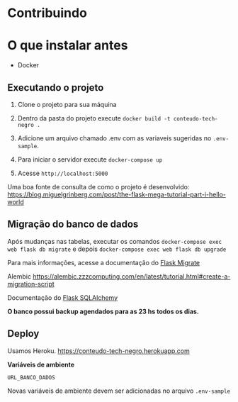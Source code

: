 # Contribuindo

# O que instalar antes

- Docker

## Executando o projeto

1. Clone o projeto para sua máquina

2. Dentro da pasta do projeto execute `docker build -t conteudo-tech-negro .`

3. Adicione um arquivo chamado .env com as variaveis sugeridas no `.env-sample`.

4. Para iniciar o servidor execute `docker-compose up`

5. Acesse `http://localhost:5000`

Uma boa fonte de consulta de como o projeto é desenvolvido: https://blog.miguelgrinberg.com/post/the-flask-mega-tutorial-part-i-hello-world

## Migração do banco de dados

Após mudanças nas tabelas, executar os comandos `docker-compose exec web flask db migrate` e depois `docker-compose exec web flask db upgrade`

Para mais informações, acesse a documentação do [Flask Migrate](https://flask-migrate.readthedocs.io/en/latest/)

Alembic https://alembic.zzzcomputing.com/en/latest/tutorial.html#create-a-migration-script

Documentação do [Flask SQLAlchemy](http://flask-sqlalchemy.pocoo.org/2.1/)

**O banco possui backup agendados para as 23 hs todos os dias.**

## Deploy

Usamos Heroku.
https://conteudo-tech-negro.herokuapp.com

**Variáveis de ambiente**

`URL_BANCO_DADOS`

Novas variáveis de ambiente devem ser adicionadas no arquivo `.env-sample`

